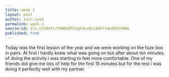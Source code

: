 ```yaml
---
title: week 1
layout: post
author: zain.syed
permalink: week-1
source-id: 1ls_UlKA4fczTmWbGQfOJgtdsxRnikKh71dv6RG5VNmk
published: true
---
```

Today was the first lesson of the year and we were working on the fuze box in pairs. At first i hardly knew what was going on but after about ten minutes of doing the activity i was starting to feel more comfortable. One of my friends did give me lots of help for the first 15 minutes but for the rest i was doing it perfectly well with my partner.

